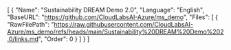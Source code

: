 [
  {
    "Name": "Sustainability DREAM Demo 2.0",
    "Language": "English",
    "BaseURL": "https://github.com/CloudLabsAI-Azure/ms_demo",
    "Files": [
      {
        "RawFilePath": "https://raw.githubusercontent.com/CloudLabsAI-Azure/ms_demo/refs/heads/main/Sustainability%20DREAM%20Demo%202.0/links.md",
        "Order": 0
      }
    ]
  }
]
